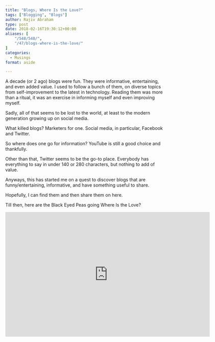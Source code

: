 ```yaml
---
title: "Blogs, Where Is the Love?"
tags: ["Blogging", "Blogs"]
author: Rajiv Abraham
type: post
date: 2018-02-16T19:30:12+00:00
aliases: [
    "/548/548/",
    "/47/blogs-where-is-the-love/"
]
categories:
  - Musings
format: aside

---
```

<p style="text-align: left;">
  A decade (or 2 ago) blogs were fun. They were informative, entertaining, and even added value. I used to follow a bunch of them, on diverse topics from self-improvement to the latest in technology. Reading them was more than a ritual, it was an exercise in informing myself and even improving myself.
</p>

<p style="text-align: left;">
  Sadly, all of that seems to be lost to the world, at least to the modern generation growing up on social media.
</p>

<p style="text-align: left;">
  What killed blogs? Marketers for one. Social media, in particular, Facebook and Twitter.
</p>

<p style="text-align: left;">
  So where does one go for information? YouTube is still a good choice and thankfully.
</p>

<p style="text-align: left;">
  Other than that, Twitter seems to be the go-to place. Everybody has everything to say in under 140 or 280 characters, but nothing to add of value.
</p>

<p style="text-align: left;">
  Anyways, this has started me on a quest to discover blogs that are funny/entertaining, informative, and have something useful to share.
</p>

<p style="text-align: left;">
  Hopefully, I can find them and then share them on here.
</p>

<p style="text-align: left;">
  Till then, here are the Black Eyed Peas going Where Is the Love?
</p>

<p style="text-align: left;">
  <span class="embed-youtube" style="text-align:center; display: block;"><iframe class='youtube-player' type='text/html' width='640' height='390' src='https://www.youtube.com/embed/WpYeekQkAdc?version=3&#038;rel=1&#038;fs=1&#038;autohide=2&#038;showsearch=0&#038;showinfo=1&#038;iv_load_policy=1&#038;wmode=transparent' allowfullscreen='true' style='border:0;'></iframe></span>
</p>